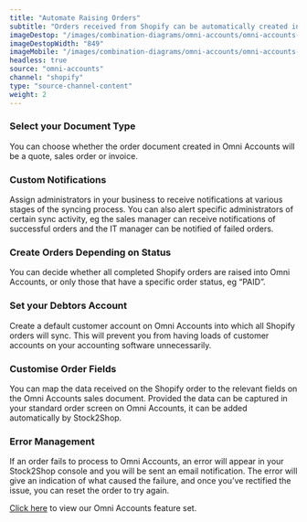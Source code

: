 ```yaml
---
title: "Automate Raising Orders"
subtitle: "Orders received from Shopify can be automatically created in Omni Accounts."
imageDestop: "/images/combination-diagrams/omni-accounts/omni-accounts-shopify-orders.svg"
imageDestopWidth: "849"
imageMobile: "/images/combination-diagrams/omni-accounts/omni-accounts-shopify-orders.svg"
headless: true
source: "omni-accounts"
channel: "shopify"
type: "source-channel-content"
weight: 2
---
```


### Select your Document Type
You can choose whether the order document created in Omni Accounts will be a quote, sales order or invoice.

### Custom Notifications
Assign administrators in your business to receive notifications at various stages of the syncing process. You can also alert specific administrators of certain sync activity, eg the sales manager can receive notifications of successful orders and the IT manager can be notified of failed orders.

### Create Orders Depending on Status
You can decide whether all completed Shopify orders are raised into Omni Accounts, or only those that have a specific order status, eg “PAID”.

### Set your Debtors Account
Create a default customer account on Omni Accounts into which all Shopify orders will sync. This will prevent you from having loads of customer accounts on your accounting software unnecessarily.

### Customise Order Fields
You can map the data received on the Shopify order to the relevant fields on the Omni Accounts sales document. Provided the data can be captured in your standard order screen on Omni Accounts, it can be added automatically by Stock2Shop.

### Error Management
If an order fails to process to Omni Accounts, an error will appear in your Stock2Shop console and you will be sent an email notification. The error will give an indication of what caused the failure, and once you’ve rectified the issue, you can reset the order to try again.

[Click here](/help/features/omni-accounts/ "Omni Accounts Features") to view our Omni Accounts feature set.